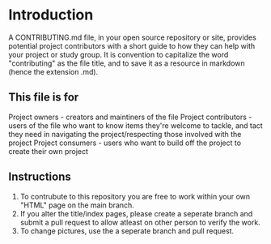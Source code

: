 # Introduction
A CONTRIBUTING.md file, in your open source repository or site, provides potential project contributors with a short guide to how they can help with your project or study group. It is convention to capitalize the word "contributing" as the file title, and to save it as a resource in markdown (hence the extension .md).

## This file is for

Project owners - creators and maintiners of the file
Project contributors - users of the file who want to know items they're welcome to tackle, and tact they need in navigating the project/respecting those involved with the project
Project consumers - users who want to build off the project to create their own project

## Instructions
1. To contrubute to this repository you are free to work within your own "HTML" page on the main branch. 
2. If you alter the title/index pages, please create a seperate branch and submit a pull request to allow atleast on other person to verify the work.
3. To change pictures, use the a seperate branch and pull request.
